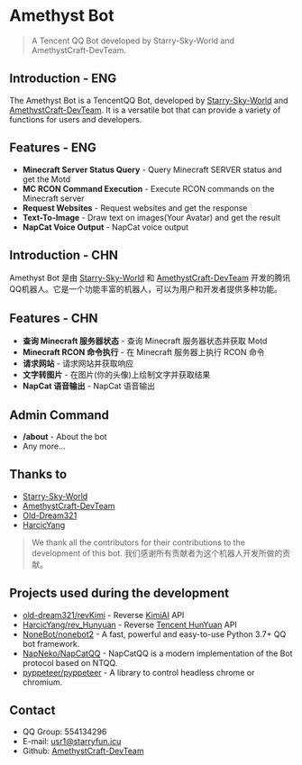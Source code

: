 # Amethyst Bot
> A Tencent QQ Bot developed by Starry-Sky-World and AmethystCraft-DevTeam.
## Introduction - ENG
  The Amethyst Bot is a TencentQQ Bot, developed by [Starry-Sky-World](https://github.com/Starry-Sky-World) and [AmethystCraft-DevTeam](https://github.com/AmethystCraft-DevTeam). It is a versatile bot that can provide a variety of functions for users and developers.
## Features - ENG
  - **Minecraft Server Status Query** - Query Minecraft SERVER status and get the Motd
  - **MC RCON Command Execution** - Execute RCON commands on the Minecraft server
  - **Request Websites** - Request websites and get the response
  - **Text-To-Image** - Draw text on images(Your Avatar) and get the result
  - **NapCat Voice Output** - NapCat voice output
## Introduction - CHN
  Amethyst Bot 是由 [Starry-Sky-World](https://github.com/Starry-Sky-World) 和 [AmethystCraft-DevTeam](https://github.com/AmethystCraft-DevTeam) 开发的腾讯QQ机器人。它是一个功能丰富的机器人，可以为用户和开发者提供多种功能。
## Features - CHN
  - **查询 Minecraft 服务器状态** - 查询 Minecraft 服务器状态并获取 Motd
  - **Minecraft RCON 命令执行** - 在 Minecraft 服务器上执行 RCON 命令
  - **请求网站** - 请求网站并获取响应
  - **文字转图片** - 在图片(你的头像)上绘制文字并获取结果
  - **NapCat 语音输出** - NapCat 语音输出
## Admin Command
  - **/about** - About the bot
  - Any more...
## Thanks to
  - [Starry-Sky-World](https://github.com/Starry-Sky-World)
  - [AmethystCraft-DevTeam](https://github.com/AmethystCraft-DevTeam)
  - [Old-Dream321](https://github.com/old-dream321)
  - [HarcicYang](https://github.com/HarcicYang)
  > We thank all the contributors for their contributions to the development of this bot.
  > 我们感谢所有贡献者为这个机器人开发所做的贡献。
## Projects used during the development
  - [old-dream321/revKimi](https://github.com/old-dream321/revKimi) - Reverse [KimiAI](https://kimi.ai) API
  - [HarcicYang/rev_Hunyuan](https://github.com/HarcicYang/rev_Hunyuan) - Reverse [Tencent HunYuan](https://hunyuan.tencent.com) API
  - [NoneBot/nonebot2](https://github.com/nonebot/nonebot2) - A fast, powerful and easy-to-use Python 3.7+ QQ bot framework.
  - [NapNeko/NapCatQQ](https://github.com/NapNeko/NapCat) - NapCatQQ is a modern implementation of the Bot protocol based on NTQQ.
  - [pyppeteer/pyppeteer](https://github.com/pyppeteer/pyppeteer) - A library to control headless chrome or chromium.
## Contact
  - QQ Group: 554134296
  - E-mail: usr1@starryfun.icu
  - Github: [AmethystCraft-DevTeam](https://github.com/AmethystCraft-DevTeam)
